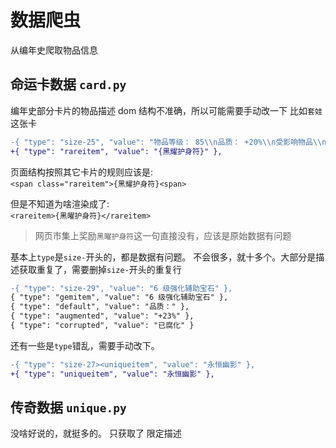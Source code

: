 # 数据爬虫

从编年史爬取物品信息

## 命运卡数据 `card.py`

编年史部分卡片的物品描述 dom 结构不准确，所以可能需要手动改一下
比如`套娃`这张卡

```diff
-{ "type": "size-25", "value": "物品等级： 85\\n品质： +20%\\n受影响物品\\n4圣油\\n魔符孕育物品\\n腐化" },
+{ "type": "rareitem", "value": "{黑耀护身符}" },
```

页面结构按照其它卡片的规则应该是:  
`<span class="rareitem">{黑耀护身符}<span>`  
  
但是不知道为啥渲染成了:   
`<rareitem>{黑曜护身符}</rareitem>`  
  
> 网页市集上奖励`黑曜护身符`这一句直接没有，应该是原始数据有问题

基本上`type`是`size-`开头的，都是数据有问题。
不会很多，就十多个。大部分是描述获取重复了，需要删掉`size-`开头的重复行
```diff
-{ "type": "size-29", "value": "6 级强化辅助宝石" },
{ "type": "gemitem", "value": "6 级强化辅助宝石" },
{ "type": "default", "value": "品质：" },
{ "type": "augmented", "value": "+23%" },
{ "type": "corrupted", "value": "已腐化" }
```
还有一些是`type`错乱，需要手动改下。
```diff
-{ "type": "size-27><uniqueitem", "value": "永恒幽影" },
+{ "type": "uniqueitem", "value": "永恒幽影" },
```

## 传奇数据 `unique.py`

没啥好说的，就挺多的。
只获取了 限定描述 